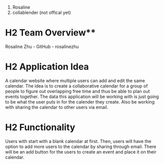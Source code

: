 1. Rosaline
2. collablender (not offical yet)
# H2 Team Overview**
Rosaline Zhu - GitHub - rosalinezhu
# H2 Application Idea
A calendar website where multiple users can add and edit the same calendar. The idea is to create a collaborative calendar for a group of people to figure out overlapping free time and thus be able to plan out events together. The data this application will be working with is just going to be what the user puts in for the calender they create. Also be working with sharing the calendar to other users via email. 
# H2 Functionality
Users with start with a blank calendar at first. Then, users will have the option to add more users to the calendar by sharing through email. There will be an add button for the users to create an event and place it on their calendar. 

